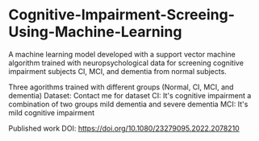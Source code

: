 # Cognitive-Impairment-Screeing-Using-Machine-Learning

A machine learning model developed with a support vector machine algorithm trained with neuropsychological data for screening cognitive impairment subjects CI, MCI, and dementia from normal subjects.

Three agorithms trained with different groups (Normal, CI, MCI, and dementia)
Dataset: Contact me for dataset
CI: It's cognitive impairment a combination of two groups mild dementia and severe dementia
MCI: It's mild cognitive impairment

Published work DOI: https://doi.org/10.1080/23279095.2022.2078210
